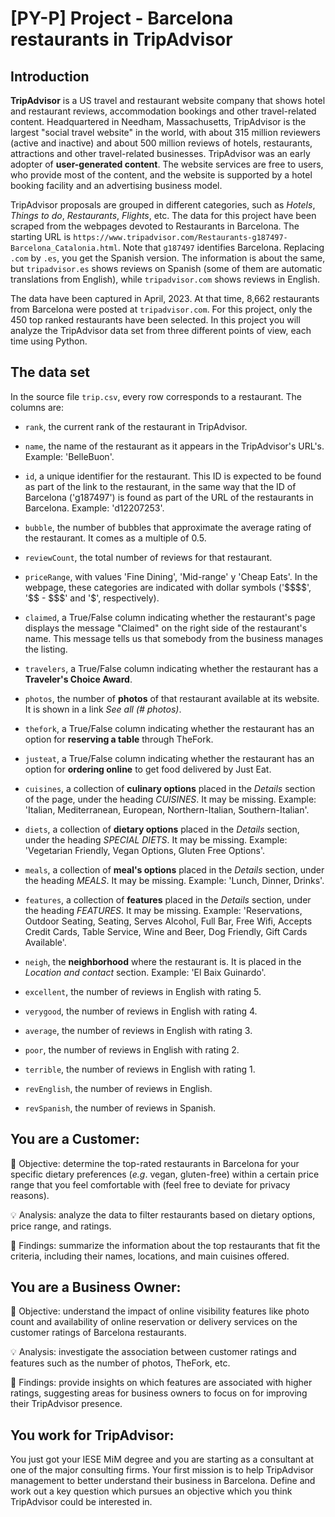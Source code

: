 # [PY-P] Project - Barcelona restaurants in TripAdvisor

## Introduction

**TripAdvisor** is a US travel and restaurant website company that shows hotel and restaurant reviews, accommodation bookings and other travel-related content. Headquartered in Needham, Massachusetts, TripAdvisor is the largest "social travel website" in the world, with about 315 million reviewers (active and inactive) and about 500 million reviews of hotels, restaurants, attractions and other travel-related businesses. TripAdvisor was an early adopter of **user-generated content**. The website services are free to users, who provide most of the content, and the website is supported by a hotel booking facility and an advertising business model.

TripAdvisor proposals are grouped in different categories, such as *Hotels*, *Things to do*, *Restaurants*, *Flights*, etc. The data for this project have been scraped from the webpages devoted to Restaurants in Barcelona. The starting URL is `https://www.tripadvisor.com/Restaurants-g187497-Barcelona_Catalonia.html`. Note that `g187497` identifies Barcelona. Replacing `.com` by `.es`, you get the Spanish version. The information is about the same, but `tripadvisor.es` shows reviews on Spanish (some of them are automatic translations from English), while `tripadvisor.com` shows reviews in English.

The data have been captured in April, 2023. At that time, 8,662 restaurants from Barcelona were posted at `tripadvisor.com`. For this project, only the 450 top ranked restaurants have been selected. In this project you will analyze the TripAdvisor data set from three different points of view, each time using Python.

## The data set

In the source file `trip.csv`, every row corresponds to a restaurant. The columns are:

* `rank`, the current rank of the restaurant in TripAdvisor.

* `name`, the name of the restaurant as it appears in the TripAdvisor's URL's. Example: 'BelleBuon'.

* `id`, a unique identifier for the restaurant. This ID is expected to be found as part of the link to the restaurant, in the same way that the ID of Barcelona ('g187497') is found as part of the URL of the restaurants in Barcelona. Example: 'd12207253'.

* `bubble`, the number of bubbles that approximate the average rating of the restaurant. It comes as a multiple of 0.5.

* `reviewCount`, the total number of reviews for that restaurant.

* `priceRange`, with values 'Fine Dining', 'Mid-range' y 'Cheap Eats'. In the webpage, these categories are indicated with dollar symbols ('\$\$\$\$', '\$\$ - \$\$\$' and '\$', respectively).

* `claimed`, a True/False column indicating whether the restaurant's page displays the message "Claimed" on the right side of the restaurant's name. This message tells us that somebody from the business manages the listing.

* `travelers`, a True/False column indicating whether the restaurant has a **Traveler's Choice Award**.

* `photos`, the number of **photos** of that restaurant available at its website. It is shown in a link *See all (# photos)*.

* `thefork`, a True/False column indicating whether the restaurant has an option for **reserving a table** through TheFork.

* `justeat`, a True/False column indicating whether the restaurant has an option for **ordering online** to get food delivered by Just Eat.

* `cuisines`, a collection of **culinary options** placed in the *Details* section of the page, under the heading *CUISINES*. It may be missing. Example: 'Italian, Mediterranean, European, Northern-Italian, Southern-Italian'.

* `diets`, a collection of **dietary options** placed in the *Details* section, under the heading *SPECIAL DIETS*. It may be missing. Example: 'Vegetarian Friendly, Vegan Options, Gluten Free Options'.

* `meals`, a collection of **meal's options** placed in the *Details* section, under the heading *MEALS*. It may be missing. Example: 'Lunch, Dinner, Drinks'.

* `features`, a collection of **features** placed in the *Details* section, under the heading *FEATURES*. It may be missing. Example: 'Reservations, Outdoor Seating, Seating, Serves Alcohol, Full Bar, Free Wifi, Accepts Credit Cards, Table Service, Wine and Beer, Dog Friendly, Gift Cards Available'.

* `neigh`, the **neighborhood** where the restaurant is. It is placed in the *Location and contact* section. Example: 'El Baix Guinardo'.

* `excellent`, the number of reviews in English with rating 5.

* `verygood`, the number of reviews in English with rating 4.

* `average`, the number of reviews in English with rating 3.

* `poor`, the number of reviews in English with rating 2.

* `terrible`, the number of reviews in English with rating 1.

* `revEnglish`, the number of reviews in English.

* `revSpanish`, the number of reviews in Spanish.

## You are a Customer:

🏁 Objective: determine the top-rated restaurants in Barcelona for your specific dietary preferences (*e.g*. vegan, gluten-free) within a certain price range that you feel comfortable with (feel free to deviate for privacy reasons).

💡 Analysis: analyze the data to filter restaurants based on dietary options, price range, and ratings.

🎯 Findings: summarize the information about the top restaurants that fit the criteria, including their names, locations, and main cuisines offered.

## You are a Business Owner:

🏁 Objective: understand the impact of online visibility features like photo count and availability of online reservation or delivery services on the customer ratings of Barcelona restaurants.

💡 Analysis: investigate the association between customer ratings and features such as the number of photos, TheFork, etc.

🎯 Findings: provide insights on which features are associated with higher ratings, suggesting areas for business owners to focus on for improving their TripAdvisor presence.

## You work for TripAdvisor:

You just got your IESE MiM degree and you are starting as a consultant at one of the major consulting firms. Your first mission is to help TripAdvisor management to better understand their business in Barcelona. Define and work out a key question which pursues an objective which you think TripAdvisor could be interested in.
